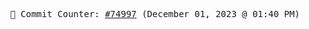 <p align="center">
    <samp>
        📮 Commit Counter: <a href="https://github.com/Javascript-void0/Javascript-void0/commits/main">#74997</a> (December 01, 2023 @ 01:40 PM)
    </samp>
</p>